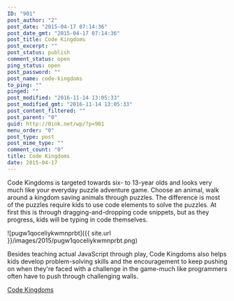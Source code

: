 ```yaml
---
ID: "901"
post_author: "2"
post_date: "2015-04-17 07:14:36"
post_date_gmt: "2015-04-17 07:14:36"
post_title: Code Kingdoms
post_excerpt: ""
post_status: publish
comment_status: open
ping_status: open
post_password: ""
post_name: code-kingdoms
to_ping: ""
pinged: ""
post_modified: "2016-11-14 13:05:33"
post_modified_gmt: "2016-11-14 13:05:33"
post_content_filtered: ""
post_parent: "0"
guid: http://0ink.net/wp/?p=901
menu_order: "0"
post_type: post
post_mime_type: ""
comment_count: "0"
title: Code Kingdoms
date: 2015-04-17
---
```




Code Kingdoms is targeted towards six- to 13-year olds and looks very
much like your everyday puzzle adventure game. Choose an animal, walk
around a kingdom saving animals through puzzles. The difference is
most of the puzzles require kids to use code elements to solve the
puzzles. At first this is through dragging-and-dropping code snippets,
but as they progress, kids will be typing in code themselves.

![pugw1qoceliykwmnprbt]({{ site.url }}/images/2015/pugw1qoceliykwmnprbt.png)

Besides teaching actual JavaScript through play, Code Kingdoms
also helps kids develop problem-solving skills and the encouragement
to keep pushing on when they're faced with a challenge in the
game-much like programmers often have to push through challenging
walls.


[Code Kingdoms](http://codekingdoms.com/)

